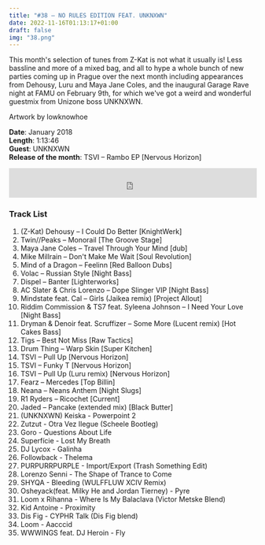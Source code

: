 ```yaml
---
title: "#38 – NO RULES EDITION FEAT. UNKNXWN"
date: 2022-11-16T01:13:17+01:00
draft: false
img: "38.png"
---
```


This month's selection of tunes from Z-Kat is not what it usually is! Less bassline and more of a mixed bag, and all to hype a whole bunch of new parties coming up in Prague over the next month including appearances from Dehousy, Luru and Maya Jane Coles, and the inaugural Garage Rave night at FAMU on February 9th, for which we've got a weird and wonderful guestmix from Unizone boss UNKNXWN.

Artwork by lowknowhoe

**Date**: January 2018  
**Length**: 1:13:46  
**Guest**: UNKNXWN  
**Release of the month**: TSVI – Rambo EP [Nervous Horizon]

<div>
<iframe width="100%" height="60" src="https://www.mixcloud.com/widget/iframe/?hide_cover=1&mini=1&feed=%2Fzkat%2Fmasquerave-podcast-38-no-rules-edition-feat-unknxwn%2F" frameborder="0" ></iframe>
</div>

### Track List

1. (Z-Kat) Dehousy – I Could Do Better [KnightWerk]
2. Twin//Peaks – Monorail [The Groove Stage]
3. Maya Jane Coles – Travel Through Your Mind [dub]
4. Mike Millrain – Don't Make Me Wait [Soul Revolution]
5. Mind of a Dragon – Feelinn [Red Balloon Dubs]
6. Volac – Russian Style [Night Bass]
7. Dispel – Banter [Lighterworks]
8. AC Slater & Chris Lorenzo – Dope Slinger VIP [Night Bass]
9. Mindstate feat. Cal – Girls (Jaikea remix) [Project Allout]
10. Riddim Commission & TS7 feat. Syleena Johnson – I Need Your Love [Night Bass]
11. Dryman & Denoir feat. Scruffizer – Some More (Lucent remix) [Hot Cakes Bass]
12. Tigs – Best Not Miss [Raw Tactics]
13. Drum Thing – Warp Skin [Super Kitchen]
14. TSVI – Pull Up [Nervous Horizon]
15. TSVI – Funky T [Nervous Horizon]
16. TSVI – Pull Up (Luru remix) [Nervous Horizon]
17. Fearz – Mercedes [Top Billin]
18. Neana – Neans Anthem [Night Slugs]
19. R1 Ryders – Ricochet [Current]
20. Jaded – Pancake (extended mix) [Black Butter]
21. (UNKNXWN) Keiska - Powerpoint 2
22. Zutzut - Otra Vez Ilegue (Scheele Bootleg)
23. Goro - Questions About Life
24. Superfície - Lost My Breath
25. DJ Lycox - Galinha
26. Followback - Thelema
27. PURPURRPURPLE - Import/Export (Trash Something Edit)
28. Lorenzo Senni - The Shape of Trance to Come
29. SHYQA - Bleeding (WULFFLUW XCIV Remix)
30. Osheyack(feat. Milky He and Jordan Tierney) - Pyre
31. Loom x Rihanna - Where Is My Balaclava (Victor Metske Blend)
32. Kid Antoine - Proximity
33. Dis Fig - CYPHR Talk (Dis Fig blend)
34. Loom - Aacccid
35. WWWINGS feat. DJ Heroin - Fly
